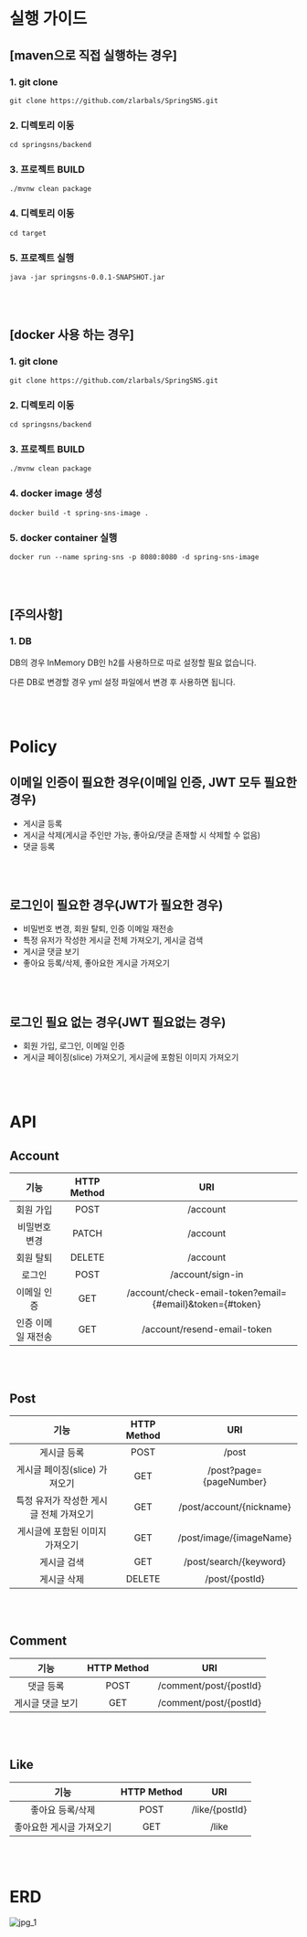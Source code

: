 # 실행 가이드

## [maven으로 직접 실행하는 경우]

### 1. git clone

```
git clone https://github.com/zlarbals/SpringSNS.git
```

### 2. 디렉토리 이동

```
cd springsns/backend
```

### 3. 프로젝트 BUILD

```
./mvnw clean package
```

### 4. 디렉토리 이동

```
cd target
```

### 5. 프로젝트 실행

```
java -jar springsns-0.0.1-SNAPSHOT.jar
```

<br></br>

## [docker 사용 하는 경우]

### 1. git clone

```
git clone https://github.com/zlarbals/SpringSNS.git
```

### 2. 디렉토리 이동

```
cd springsns/backend
```

### 3. 프로젝트 BUILD

```
./mvnw clean package
```

### 4. docker image 생성

```
docker build -t spring-sns-image .
```

### 5. docker container 실행

```
docker run --name spring-sns -p 8080:8080 -d spring-sns-image
```

<br></br>

## [주의사항]

### 1. DB

DB의 경우 InMemory DB인 h2를 사용하므로 따로 설정할 필요 없습니다.

다른 DB로 변경할 경우 yml 설정 파일에서 변경 후 사용하면 됩니다.

<!-- ### 2. 이메일 전송

기본적으로 spring.profiles.active가 local로 설정되어 있으므로

인증 이메일 전송 같은 경우 해당 내용이 로그에 남기 때문에

위 실행가이드를 그대로 따라하면 됩니다.

실제 이메일 전송을 원할 경우 네이버 smtp 설정을 진행한 후에

application-prod.yml 파일의 naver id, password, secret key의 빈칸을 채우신 후에

yml파일에 spring.profiles.active를 prod로 변경하거나

다음과 같이 실행하면 됩니다.

```
java -Dspring.profiles.active=prod -jar springsns-0.0.1-SNAPSHOT.jar
```

도커로 실행할 경우

Dockerfile의 ENTRYPOINT 부분을 다음과 같이 변경하고 위 실행가이드를 따라하면 됩니다.

```
ENTRYPOINT ["java","-jar","spring-sns.jar"] ->

ENTRYPOINT ["java","-Dspring.profiles.active=prod","-jar","spring-sns.jar"]

하지만 현재 docker로 실행할 경우 naver smtp에서 인증 오류가 발생하기 때문에 해결방법을 찾고 있습니다.
``` -->

<br></br>

# Policy

## 이메일 인증이 필요한 경우(이메일 인증, JWT 모두 필요한 경우)

- 게시글 등록
- 게시글 삭제(게시글 주인만 가능, 좋아요/댓글 존재할 시 삭제할 수 없음)
- 댓글 등록

<br></br>

## 로그인이 필요한 경우(JWT가 필요한 경우)

- 비밀번호 변경, 회원 탈퇴, 인증 이메일 재전송
- 특정 유저가 작성한 게시글 전체 가져오기, 게시글 검색
- 게시글 댓글 보기
- 좋아요 등록/삭제, 좋아요한 게시글 가져오기

<br></br>

## 로그인 필요 없는 경우(JWT 필요없는 경우)

- 회원 가입, 로그인, 이메일 인증
- 게시글 페이징(slice) 가져오기, 게시글에 포함된 이미지 가져오기

<br></br>

# API

## Account

|        기능        | HTTP Method |                           URI                            |
| :----------------: | :---------: | :------------------------------------------------------: |
|     회원 가입      |    POST     |                         /account                         |
|   비밀번호 변경    |    PATCH    |                         /account                         |
|     회원 탈퇴      |   DELETE    |                         /account                         |
|       로그인       |    POST     |                     /account/sign-in                     |
|    이메일 인증     |     GET     | /account/check-email-token?email={#email}&token={#token} |
| 인증 이메일 재전송 |     GET     |               /account/resend-email-token                |

<br></br>

## Post

|                  기능                   | HTTP Method |           URI            |
| :-------------------------------------: | :---------: | :----------------------: |
|               게시글 등록               |    POST     |          /post           |
|      게시글 페이징(slice) 가져오기      |     GET     | /post?page={pageNumber}  |
| 특정 유저가 작성한 게시글 전체 가져오기 |     GET     | /post/account/{nickname} |
|     게시글에 포함된 이미지 가져오기     |     GET     | /post/image/{imageName}  |
|               게시글 검색               |     GET     |  /post/search/{keyword}  |
|               게시글 삭제               |   DELETE    |      /post/{postId}      |

<br></br>

## Comment

|       기능       | HTTP Method |          URI           |
| :--------------: | :---------: | :--------------------: |
|    댓글 등록     |    POST     | /comment/post/{postId} |
| 게시글 댓글 보기 |     GET     | /comment/post/{postId} |

<br></br>

## Like

|           기능           | HTTP Method |      URI       |
| :----------------------: | :---------: | :------------: |
|     좋아요 등록/삭제     |    POST     | /like/{postId} |
| 좋아요한 게시글 가져오기 |     GET     |     /like      |

<br></br>

# ERD

![jpg_1](./ETC/ERD.PNG)
